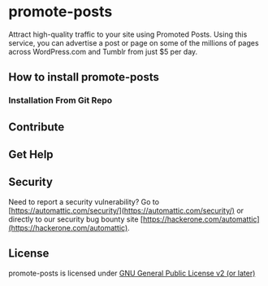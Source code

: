 # promote-posts

Attract high-quality traffic to your site using Promoted Posts. Using this service, you can advertise a post or page on some of the millions of pages across WordPress.com and Tumblr from just $5 per day.

## How to install promote-posts

### Installation From Git Repo

## Contribute

## Get Help

## Security

Need to report a security vulnerability? Go to [https://automattic.com/security/](https://automattic.com/security/) or directly to our security bug bounty site [https://hackerone.com/automattic](https://hackerone.com/automattic).

## License

promote-posts is licensed under [GNU General Public License v2 (or later)](./LICENSE.txt)

